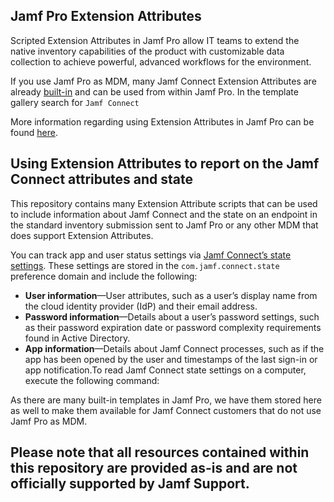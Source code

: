 ## Jamf Pro Extension Attributes
Scripted Extension Attributes in Jamf Pro allow IT teams to extend the native inventory capabilities of the product with customizable data collection to achieve powerful, advanced workflows for the environment.

If you use Jamf Pro as MDM, many Jamf Connect Extension Attributes are already [built-in](https://docs.jamf.com/jamf-pro/documentation/Computer_Extension_Attributes.html?hl=template#ID-0001c78e) and can be used from within Jamf Pro. In the template gallery search for `Jamf Connect`

More information regarding using Extension Attributes in Jamf Pro can be found [here](https://docs.jamf.com/jamf-pro/administrator-guide/Computer_Extension_Attributes.html).

## Using Extension Attributes to report on the Jamf Connect attributes and state
This repository contains many Extension Attribute scripts that can be used to include information about Jamf Connect and the state on an endpoint in the standard inventory submission sent to Jamf Pro or any other MDM that does support Extension Attributes. 

You can track app and user status settings via [Jamf Connect’s state settings](https://docs.jamf.com/jamf-connect/documentation/State_Settings_and_User_Status.html). These settings are stored in the `com.jamf.connect.state` preference domain and include the following:

* **User information**—User attributes, such as a user’s display name from the cloud identity provider (IdP) and their email address.
* **Password information**—Details about a user’s password settings, such as their password expiration date or password complexity requirements found in Active Directory.
* **App information**—Details about Jamf Connect processes, such as if the app has been opened by the user and timestamps of the last sign-in or app notification.To read Jamf Connect state settings on a computer, execute the following command:

As there are many built-in templates in Jamf Pro, we have them stored here as well to make them available for Jamf Connect customers that do not use Jamf Pro as MDM.

## Please note that all resources contained within this repository are provided as-is and are not officially supported by Jamf Support.